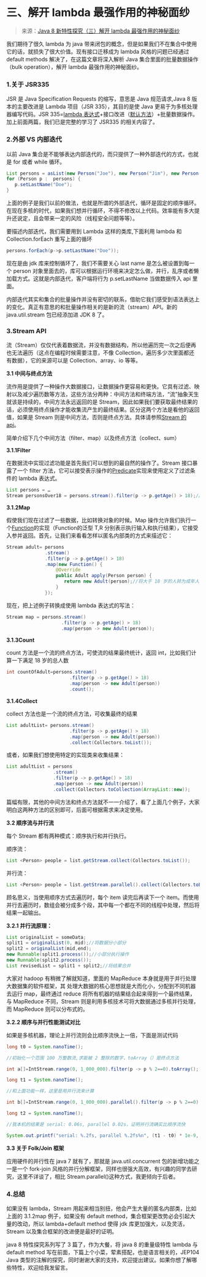 # 三、解开 lambda 最强作用的神秘面纱

> 来源：[Java 8 新特性探究（三）解开 lambda 最强作用的神秘面纱](http://my.oschina.net/benhaile/blog/177148)

我们期待了很久 lambda 为 java 带来闭包的概念，但是如果我们不在集合中使用它的话，就损失了很大价值。现有接口迁移成为 lambda 风格的问题已经通过 default methods 解决了，在这篇文章将深入解析 Java 集合里面的批量数据操作（bulk operation），解开 lambda 最强作用的神秘面纱。

### **1.关于 JSR335**

JSR 是 Java Specification Requests 的缩写，意思是 Java 规范请求,Java 8 版本的主要改进是 Lambda 项目（JSR 335），其目的是使 Java 更易于为多核处理器编写代码。JSR 335=[lambda 表达式](http://my.oschina.net/benhaile/blog/175012)+接口改进（[默认方法](http://my.oschina.net/benhaile/blog/176007)）+批量数据操作。加上前面两篇，我们已是完整的学习了 JSR335 的相关内容了。

### **2.外部 VS 内部迭代**

以前 Java 集合是不能够表达内部迭代的，而只提供了一种外部迭代的方式，也就是 for 或者 while 循环。

```java
List persons = asList(new Person("Joe"), new Person("Jim"), new Person("John"));
for (Person p :  persons) {
   p.setLastName("Doe");
} 
```

上面的例子是我们以前的做法，也就是所谓的外部迭代，循环是固定的顺序循环。在现在多核的时代，如果我们想并行循环，不得不修改以上代码。效率能有多大提升还说定，且会带来一定的风险（线程安全问题等等）。

要描述内部迭代，我们需要用到 Lambda 这样的类库,下面利用 lambda 和 Collection.forEach 重写上面的循环

```java
persons.forEach(p->p.setLastName("Doe")); 
```

现在是由 jdk 库来控制循环了，我们不需要关心 last name 是怎么被设置到每一个 person 对象里面去的，库可以根据运行环境来决定怎么做，并行，乱序或者懒加载方式。这就是内部迭代，客户端将行为 p.setLastName 当做数据传入 api 里面。

内部迭代其实和集合的批量操作并没有密切的联系，借助它我们感受到语法表达上的变化。真正有意思的和批量操作相关的是新的流（stream）API。新的 java.util.stream 包已经添加进 JDK 8 了。

### **3.Stream API**

流（Stream）仅仅代表着数据流，并没有数据结构，所以他遍历完一次之后便再也无法遍历（这点在编程时候需要注意，不像 Collection，遍历多少次里面都还有数据），它的来源可以是 Collection、array、io 等等。

**3.1 中间与终点方法**

流作用是提供了一种操作大数据接口，让数据操作更容易和更快。它具有过滤、映射以及减少遍历数等方法，这些方法分两种：中间方法和终端方法，“流”抽象天生就该是持续的，中间方法永远返回的是 Stream，因此如果我们要获取最终结果的话，必须使用终点操作才能收集流产生的最终结果。区分这两个方法是看他的返回值，如果是 Stream 则是中间方法，否则是终点方法。具体请参照[Stream 的 api](http://download.java.net/jdk8/docs/api/java/util/stream/Stream.html)。

简单介绍下几个中间方法（filter、map）以及终点方法（collect、sum）

**3.1.1Filter**

在数据流中实现过滤功能是首先我们可以想到的最自然的操作了。Stream 接口暴露了一个 filter 方法，它可以接受表示操作的[Predicate](http://javadocs.techempower.com/jdk18/api/java/util/function/Predicate.html)实现来使用定义了过滤条件的 lambda 表达式。

```java
List persons = …
Stream personsOver18 = persons.stream().filter(p -> p.getAge() > 18);//过滤 18 岁以上的人 
```

**3.1.2Map**

假使我们现在过滤了一些数据，比如转换对象的时候。Map 操作允许我们执行一个[Function](http://javadocs.techempower.com/jdk18/api/java/util/function/Function.html)的实现（Function<tu0002cr class="calibre23">的泛型 T,R 分别表示执行输入和执行结果），它接受入参并返回。首先，让我们来看看怎样以匿名内部类的方式来描述它：</tu0002cr>

```java
Stream adult= persons
              .stream()
              .filter(p -> p.getAge() > 18)
              .map(new Function() {
                  @Override
                  public Adult apply(Person person) {
                     return new Adult(person);//将大于 18 岁的人转为成年人
                  }
              }); 
```

现在，把上述例子转换成使用 lambda 表达式的写法：

```java
Stream map = persons.stream()
                    .filter(p -> p.getAge() > 18)
                    .map(person -> new Adult(person)); 
```

**3.1.3Count**

count 方法是一个流的终点方法，可使流的结果最终统计，返回 int，比如我们计算一下满足 18 岁的总人数

```java
int countOfAdult=persons.stream()
                       .filter(p -> p.getAge() > 18)
                       .map(person -> new Adult(person))
                       .count(); 
```

**3.1.4Collect**

collect 方法也是一个流的终点方法，可收集最终的结果

```java
List adultList= persons.stream()
                       .filter(p -> p.getAge() > 18)
                       .map(person -> new Adult(person))
                       .collect(Collectors.toList()); 
```

或者，如果我们想使用特定的实现类来收集结果：

```java
List adultList = persons
                 .stream()
                 .filter(p -> p.getAge() > 18)
                 .map(person -> new Adult(person))
                 .collect(Collectors.toCollection(ArrayList::new)); 
```

篇幅有限，其他的中间方法和终点方法就不一一介绍了，看了上面几个例子，大家明白这两种方法的区别即可，后面可根据需求来决定使用。

**3.2 顺序流与并行流**

每个 Stream 都有两种模式：顺序执行和并行执行。

顺序流：

```java
List <Person> people = list.getStream.collect(Collectors.toList()); 
```

并行流：

```java
List <Person> people = list.getStream.parallel().collect(Collectors.toList()); 
```

顾名思义，当使用顺序方式去遍历时，每个 item 读完后再读下一个 item。而使用并行去遍历时，数组会被分成多个段，其中每一个都在不同的线程中处理，然后将结果一起输出。

**3.2.1 并行流原理：**

```java
List originalList = someData;
split1 = originalList(0, mid);//将数据分小部分
split2 = originalList(mid,end);
new Runnable(split1.process());//小部分执行操作
new Runnable(split2.process());
List revisedList = split1 + split2;//将结果合并 
```

大家对 hadoop 有稍微了解就知道，里面的 MapReduce 本身就是用于并行处理大数据集的软件框架，其 处理大数据的核心思想就是大而化小，分配到不同机器去运行 map，最终通过 reduce 将所有机器的结果结合起来得到一个最终结果，与 MapReduce 不同，Stream 则是利用多核技术可将大数据通过多核并行处理，而 MapReduce 则可以分布式的。

**3.2.2 顺序与并行性能测试对比**

如果是多核机器，理论上并行流则会比顺序流快上一倍，下面是测试代码

```java
long t0 = System.nanoTime();

//初始化一个范围 100 万整数流,求能被 2 整除的数字，toArray（）是终点方法

int a[]=IntStream.range(0, 1_000_000).filter(p -> p % 2==0).toArray();

long t1 = System.nanoTime();

//和上面功能一样，这里是用并行流来计算

int b[]=IntStream.range(0, 1_000_000).parallel().filter(p -> p % 2==0).toArray();

long t2 = System.nanoTime();

//我本机的结果是 serial: 0.06s, parallel 0.02s，证明并行流确实比顺序流快

System.out.printf("serial: %.2fs, parallel %.2fs%n", (t1 - t0) * 1e-9, (t2 - t1) * 1e-9); 
```

**3.3 关于 Folk/Join 框架**

应用硬件的并行性在 java 7 就有了，那就是 java.util.concurrent 包的新增功能之一是一个 fork-join 风格的并行分解框架，同样也很强大高效，有兴趣的同学去研究，这里不详谈了，相比 Stream.parallel()这种方式，我更倾向于后者。

### **4.总结**

如果没有 lambda，Stream 用起来相当别扭，他会产生大量的匿名内部类，比如上面的 3.1.2map 例子，如果没有 default method，集合框架更改势必会引起大量的改动，所以 lambda+default method 使得 jdk 库更加强大，以及灵活，Stream 以及集合框架的改进便是最好的证明。

java 8 特性探究系列写了 3 篇了，作为大餐，将 java 8 的重量级特性 lambda 与 default method 写在前面，下篇上个小菜，荤素搭配，也是语言相关的，JEP104 Java 类型的注解的探究，同时谢谢大家的支持，欢迎提出建议。如果你想了解哪些特性，欢迎给我发留言。